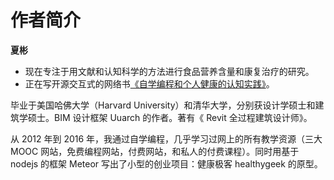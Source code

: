 # 作者简介

**夏彬**

- 现在专注于用文献和认知科学的方法进行食品营养含量和康复治疗的研究。
- 正在写开源交互式的网络书[《自学编程和个人健康的认知实践》](https://github.com/quanbinn/Basic-Health-Knowledge-We-Need-To-Learn)。

毕业于美国哈佛大学（Harvard University）和清华大学，分别获设计学硕士和建筑学硕士。BIM 设计框架 Uuarch 的作者。著有《 Revit 全过程建筑设计师》。

从 2012 年到 2016 年，我通过自学编程，几乎学习过网上的所有教学资源（三大 MOOC 网站，免费编程网站，付费网站，和私人的付费课程）。同时用基于 nodejs 的框架 Meteor 写出了小型的创业项目：健康极客 healthygeek 的原型。
